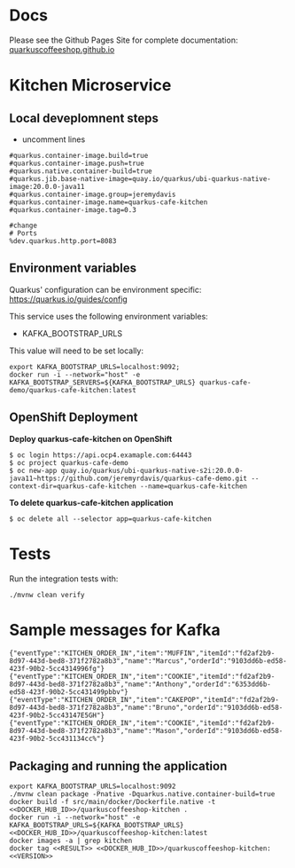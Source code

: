# Docs
Please see the Github Pages Site for complete documentation: [quarkuscoffeeshop.github.io](https://quarkuscoffeeshop.github.io)

# Kitchen Microservice

## Local deveplomnent steps 
* uncomment lines 
```
#quarkus.container-image.build=true
#quarkus.container-image.push=true
#quarkus.native.container-build=true
#quarkus.jib.base-native-image=quay.io/quarkus/ubi-quarkus-native-image:20.0.0-java11
#quarkus.container-image.group=jeremydavis
#quarkus.container-image.name=quarkus-cafe-kitchen
#quarkus.container-image.tag=0.3

#change
# Ports
%dev.quarkus.http.port=8083
```
## Environment variables

Quarkus' configuration can be environment specific: https://quarkus.io/guides/config

This service uses the following environment variables:
* KAFKA_BOOTSTRAP_URLS

This value will need to be set locally:
```
export KAFKA_BOOTSTRAP_URLS=localhost:9092;
docker run -i --network="host" -e KAFKA_BOOTSTRAP_SERVERS=${KAFKA_BOOTSTRAP_URLS} quarkus-cafe-demo/quarkus-cafe-kitchen:latest

```

## OpenShift Deployment 
**Deploy quarkus-cafe-kitchen on OpenShift**
```
$ oc login https://api.ocp4.examaple.com:64443
$ oc project quarkus-cafe-demo
$ oc new-app quay.io/quarkus/ubi-quarkus-native-s2i:20.0.0-java11~https://github.com/jeremyrdavis/quarkus-cafe-demo.git --context-dir=quarkus-cafe-kitchen --name=quarkus-cafe-kitchen
```

**To delete quarkus-cafe-kitchen application**
```
$ oc delete all --selector app=quarkus-cafe-kitchen
```


# Tests

Run the integration tests with:

```shell
./mvnw clean verify
```
# Sample messages for Kafka
```shell
{"eventType":"KITCHEN_ORDER_IN","item":"MUFFIN","itemId":"fd2af2b9-8d97-443d-bed8-371f2782a8b3","name":"Marcus","orderId":"9103dd6b-ed58-423f-90b2-5cc4314996fg"}
{"eventType":"KITCHEN_ORDER_IN","item":"COOKIE","itemId":"fd2af2b9-8d97-443d-bed8-371f2782a8b3","name":"Anthony","orderId":"6353dd6b-ed58-423f-90b2-5cc431499pbbv"}
{"eventType":"KITCHEN_ORDER_IN","item":"CAKEPOP","itemId":"fd2af2b9-8d97-443d-bed8-371f2782a8b3","name":"Bruno","orderId":"9103dd6b-ed58-423f-90b2-5cc43147E5GH"}
{"eventType":"KITCHEN_ORDER_IN","item":"COOKIE","itemId":"fd2af2b9-8d97-443d-bed8-371f2782a8b3","name":"Mason","orderId":"9103dd6b-ed58-423f-90b2-5cc431134cc%"}
```

## Packaging and running the application

```
export KAFKA_BOOTSTRAP_URLS=localhost:9092
./mvnw clean package -Pnative -Dquarkus.native.container-build=true
docker build -f src/main/docker/Dockerfile.native -t <<DOCKER_HUB_ID>>/quarkuscoffeeshop-kitchen .
docker run -i --network="host" -e KAFKA_BOOTSTRAP_URLS=${KAFKA_BOOTSTRAP_URLS} <<DOCKER_HUB_ID>>/quarkuscoffeeshop-kitchen:latest
docker images -a | grep kitchen
docker tag <<RESULT>> <<DOCKER_HUB_ID>>/quarkuscoffeeshop-kitchen:<<VERSION>>
```
